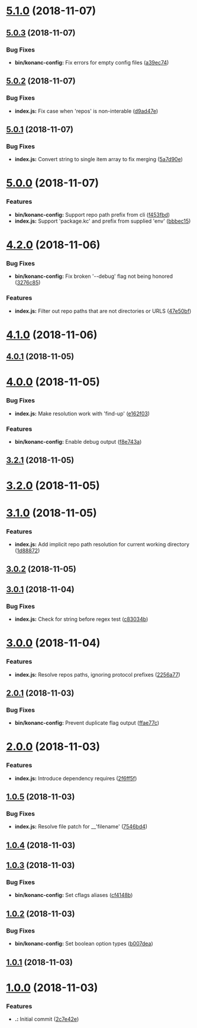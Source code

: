 <a name="5.1.0"></a>
# [5.1.0](https://github.com/datkt/konanc-config/compare/5.0.3...5.1.0) (2018-11-07)



<a name="5.0.3"></a>
## [5.0.3](https://github.com/datkt/konanc-config/compare/5.0.2...5.0.3) (2018-11-07)


### Bug Fixes

* **bin/konanc-config:** Fix errors for empty config files ([a39ec74](https://github.com/datkt/konanc-config/commit/a39ec74))



<a name="5.0.2"></a>
## [5.0.2](https://github.com/datkt/konanc-config/compare/5.0.1...5.0.2) (2018-11-07)


### Bug Fixes

* **index.js:** Fix case when 'repos' is non-interable ([d9ad47e](https://github.com/datkt/konanc-config/commit/d9ad47e))



<a name="5.0.1"></a>
## [5.0.1](https://github.com/datkt/konanc-config/compare/5.0.0...5.0.1) (2018-11-07)


### Bug Fixes

* **index.js:** Convert string to single item array to fix merging ([5a7d90e](https://github.com/datkt/konanc-config/commit/5a7d90e))



<a name="5.0.0"></a>
# [5.0.0](https://github.com/datkt/konanc-config/compare/4.2.0...5.0.0) (2018-11-07)


### Features

* **bin/konanc-config:** Support repo path prefix from cli ([f453fbd](https://github.com/datkt/konanc-config/commit/f453fbd))
* **index.js:** Support 'package.kc' and prefix from supplied 'env' ([bbbec15](https://github.com/datkt/konanc-config/commit/bbbec15))



<a name="4.2.0"></a>
# [4.2.0](https://github.com/datkt/konanc-config/compare/4.1.0...4.2.0) (2018-11-06)


### Bug Fixes

* **bin/konanc-config:** Fix broken '--debug' flag not being honored ([3276c85](https://github.com/datkt/konanc-config/commit/3276c85))


### Features

* **index.js:** Filter out repo paths that are not directories or URLS ([47e50bf](https://github.com/datkt/konanc-config/commit/47e50bf))



<a name="4.1.0"></a>
# [4.1.0](https://github.com/datkt/konanc-config/compare/4.0.1...4.1.0) (2018-11-06)



<a name="4.0.1"></a>
## [4.0.1](https://github.com/datkt/konanc-config/compare/4.0.0...4.0.1) (2018-11-05)



<a name="4.0.0"></a>
# [4.0.0](https://github.com/datkt/konanc-config/compare/3.2.1...4.0.0) (2018-11-05)


### Bug Fixes

* **index.js:** Make resolution work with 'find-up' ([e162f03](https://github.com/datkt/konanc-config/commit/e162f03))


### Features

* **bin/konanc-config:** Enable debug output ([f8e743a](https://github.com/datkt/konanc-config/commit/f8e743a))



<a name="3.2.1"></a>
## [3.2.1](https://github.com/datkt/konanc-config/compare/3.2.0...3.2.1) (2018-11-05)



<a name="3.2.0"></a>
# [3.2.0](https://github.com/datkt/konanc-config/compare/3.1.0...3.2.0) (2018-11-05)



<a name="3.1.0"></a>
# [3.1.0](https://github.com/datkt/konanc-config/compare/3.0.2...3.1.0) (2018-11-05)


### Features

* **index.js:** Add implicit repo path resolution for current working directory ([1d88872](https://github.com/datkt/konanc-config/commit/1d88872))



<a name="3.0.2"></a>
## [3.0.2](https://github.com/datkt/konanc-config/compare/3.0.1...3.0.2) (2018-11-05)



<a name="3.0.1"></a>
## [3.0.1](https://github.com/datkt/konanc-config/compare/3.0.0...3.0.1) (2018-11-04)


### Bug Fixes

* **index.js:** Check for string before regex test ([c83034b](https://github.com/datkt/konanc-config/commit/c83034b))



<a name="3.0.0"></a>
# [3.0.0](https://github.com/datkt/konanc-config/compare/2.0.1...3.0.0) (2018-11-04)


### Features

* **index.js:** Resolve repos paths, ignoring protocol prefixes ([2256a77](https://github.com/datkt/konanc-config/commit/2256a77))



<a name="2.0.1"></a>
## [2.0.1](https://github.com/datkt/konanc-config/compare/2.0.0...2.0.1) (2018-11-03)


### Bug Fixes

* **bin/konanc-config:** Prevent duplicate flag output ([ffae77c](https://github.com/datkt/konanc-config/commit/ffae77c))



<a name="2.0.0"></a>
# [2.0.0](https://github.com/datkt/konanc-config/compare/1.0.5...2.0.0) (2018-11-03)


### Features

* **index.js:** Introduce dependency requires ([2f6ff5f](https://github.com/datkt/konanc-config/commit/2f6ff5f))



<a name="1.0.5"></a>
## [1.0.5](https://github.com/datkt/konanc-config/compare/1.0.4...1.0.5) (2018-11-03)


### Bug Fixes

* **index.js:** Resolve file patch for __'filename' ([7546bd4](https://github.com/datkt/konanc-config/commit/7546bd4))



<a name="1.0.4"></a>
## [1.0.4](https://github.com/datkt/konanc-config/compare/1.0.3...1.0.4) (2018-11-03)



<a name="1.0.3"></a>
## [1.0.3](https://github.com/datkt/konanc-config/compare/1.0.2...1.0.3) (2018-11-03)


### Bug Fixes

* **bin/konanc-config:** Set cflags aliases ([cf4148b](https://github.com/datkt/konanc-config/commit/cf4148b))



<a name="1.0.2"></a>
## [1.0.2](https://github.com/datkt/konanc-config/compare/1.0.1...1.0.2) (2018-11-03)


### Bug Fixes

* **bin/konanc-config:** Set boolean option types ([b007dea](https://github.com/datkt/konanc-config/commit/b007dea))



<a name="1.0.1"></a>
## [1.0.1](https://github.com/datkt/konanc-config/compare/1.0.0...1.0.1) (2018-11-03)



<a name="1.0.0"></a>
# [1.0.0](https://github.com/datkt/konanc-config/compare/2c7e42e...1.0.0) (2018-11-03)


### Features

* **.:** Initial commit ([2c7e42e](https://github.com/datkt/konanc-config/commit/2c7e42e))



